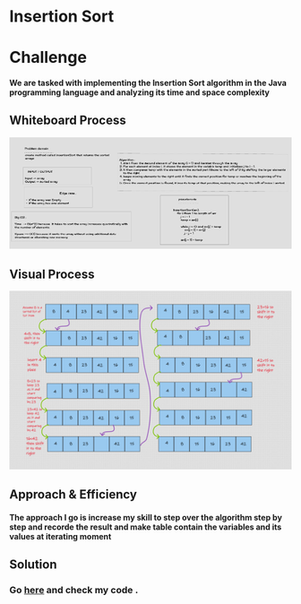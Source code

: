 # Insertion Sort

# Challenge
#### We are tasked with implementing the Insertion Sort algorithm in the Java programming language and analyzing its time and space complexity

## Whiteboard Process
![Process](assets/WB26.png)

## Visual Process
![Visual](assets/Challenge26.png)

## Approach & Efficiency
#### The approach I go is increase my skill to step over the algorithm step by step and recorde the result and make table contain the variables and its values at iterating moment

## Solution
### Go [here](java/insertion/sort/app/App.java) and check my code .